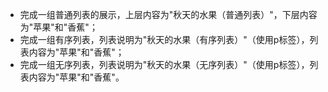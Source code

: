 - 完成一组普通列表的展示，上层内容为"秋天的水果（普通列表）"，下层内容为"苹果"和"香蕉"；
- 完成一组有序列表，列表说明为"秋天的水果（有序列表）"（使用p标签），列表内容为"苹果"和"香蕉"；
- 完成一组无序列表，列表说明为"秋天的水果（无序列表）"（使用p标签），列表内容为"苹果"和"香蕉"。